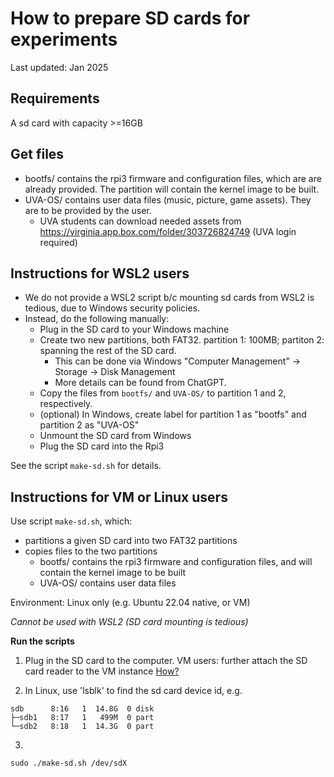 # How to prepare SD cards for experiments

Last updated: Jan 2025


## Requirements
A sd card with capacity >=16GB 

## Get files

- bootfs/ contains the rpi3 firmware and configuration files, which are 
are already provided. The partition will contain the kernel image to be built. 
- UVA-OS/ contains user data files (music, picture, game assets). They are to be provided by the user. 
  - UVA students can download needed assets from https://virginia.app.box.com/folder/303726824749 (UVA login required) 

## Instructions for WSL2 users
 - We do not provide a WSL2 script b/c mounting sd cards from WSL2 is tedious, due to Windows security policies.
 - Instead, do the following manually:
    - Plug in the SD card to your Windows machine
    - Create two new partitions, both FAT32. partition 1: 100MB; partiton 2: spanning the rest of the SD card. 
        - This can be done via Windows "Computer Management" -> Storage -> Disk Management
        - More details can be found from ChatGPT. 
    - Copy the files from `bootfs/` and `UVA-OS/` to partition 1 and 2, respectively.
    - (optional) In Windows, create label for partition 1 as "bootfs" and partition 2 as "UVA-OS"
    - Unmount the SD card from Windows
    - Plug the SD card into the Rpi3

See the script `make-sd.sh` for details.

## Instructions for VM or Linux users

Use script `make-sd.sh`, which:  
- partitions a given SD card into two FAT32 partitions
- copies files to the two partitions
    - bootfs/ contains the rpi3 firmware and configuration files, and will contain the kernel image to be built
    - UVA-OS/ contains user data files 

Environment: Linux only (e.g. Ubuntu 22.04 native, or VM) 


*Cannot be used with WSL2 (SD card mounting is tedious)*

**Run the scripts**

1. Plug in the SD card to the computer. VM users: further attach the SD card reader to the VM instance [How?](../docs/vm/vmware.md) 

2. In Linux, use 'lsblk' to find the sd card device id, e.g. 
```
sdb      8:16   1  14.8G  0 disk 
├─sdb1   8:17   1   499M  0 part 
└─sdb2   8:18   1  14.3G  0 part
```

3. 
```
sudo ./make-sd.sh /dev/sdX
```
